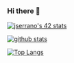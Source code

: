 ### Hi there 👋

<!--
**j53rran0/j53rran0** is a ✨ _special_ ✨ repository because its `README.md` (this file) appears on your GitHub profile.

Here are some ideas to get you started:

- 🌱 I’m currently learning ...
- 👯 I’m looking to collaborate on ...
- 🤔 I’m looking for help with ...
- 💬 Ask me about ...
- 📫 How to reach me: ...
- 😄 Pronouns: ...
- ⚡ Fun fact: ...
-->

[![jserrano's 42 stats](https://badge42.herokuapp.com/api/stats/jserrano)](https://github.com/JaeSeoKim/badge42)

[![github stats](https://github-readme-stats.vercel.app/api?username=j53rran0&count_private=true&show_icons=true&theme=gruvbox)](https://github.com/jserrano/github-readme-stats)

[![Top Langs](https://github-readme-stats.vercel.app/api/top-langs/?username=j53rran0&layout=compact)](https://github.com/j53rran0/github-readme-stats)
